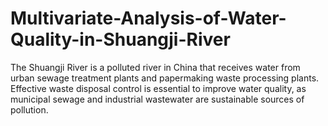 # Multivariate-Analysis-of-Water-Quality-in-Shuangji-River
The Shuangji River is a polluted river in China that receives water from urban sewage treatment plants and papermaking waste processing plants.  Effective waste disposal control is essential to improve water quality, as municipal sewage and industrial wastewater are sustainable sources of pollution.
